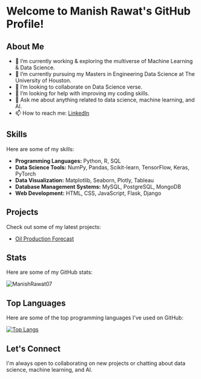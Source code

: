 # Welcome to Manish Rawat's GitHub Profile!

## About Me

- 🔭 I’m currently working & exploring the multiverse of Machine Learning & Data Science.
- 🌱 I’m currently pursuing my Masters in Engineering Data Science at The University of Houston.
- 👯 I’m looking to collaborate on Data Science verse.
- 🤔 I’m looking for help with improving my coding skills.
- 💬 Ask me about anything related to data science, machine learning, and AI.
- 📫 How to reach me: [LinkedIn](https://www.linkedin.com/in/manishrawat07/)

## Skills

Here are some of my skills:

- **Programming Languages:** Python, R, SQL
- **Data Science Tools:** NumPy, Pandas, Scikit-learn, TensorFlow, Keras, PyTorch
- **Data Visualization:** Matplotlib, Seaborn, Plotly, Tableau
- **Database Management Systems:** MySQL, PostgreSQL, MongoDB
- **Web Development:** HTML, CSS, JavaScript, Flask, Django

## Projects

Check out some of my latest projects:

- [Oil Production Forecast](https://github.com/ManishRawat07/PETR6397-Final-Project-Oil-Production-Forecasting-using-Machine-Learning)


## Stats

Here are some of my GitHub stats:

![ManishRawat07](https://github-readme-stats.vercel.app/api?username=ManishRawat07&show_icons=true&theme=merko)


## Top Languages

Here are some of the top programming languages I've used on GitHub:

[![Top Langs](https://github-readme-stats.vercel.app/api/top-langs/?username=ManishRawat07&hide_progress=false)](https://github.com/ManishRawat07/github-readme-stats)

## Let's Connect

I'm always open to collaborating on new projects or chatting about data science, machine learning, and AI.

